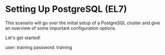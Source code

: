 # Setting Up PostgreSQL (EL7) 
This scenario will go over the initial setup of a PostgreSQL cluster and give an overview of some important configuration options.
 
Let's get started!

user: training
password: training

